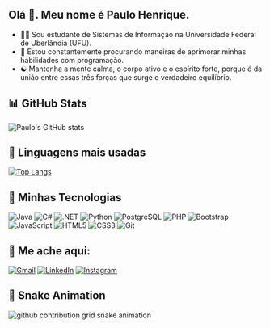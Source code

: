 ## Olá 👋. Meu nome é Paulo Henrique.



- 👨‍🎓 Sou estudante de Sistemas de Informação na Universidade Federal de Uberlândia (UFU).
- 🚀 Estou constantemente procurando maneiras de aprimorar minhas habilidades com programação.
- ☯️ Mantenha a mente calma, o corpo ativo e o espírito forte, porque é da união entre essas três forças que surge o verdadeiro equilíbrio.

## 📊 GitHub Stats

![Paulo's GitHub stats](https://github-readme-stats.vercel.app/api?username=prickz1&show_icons=true&theme=tokyonight)

## 🔧 Linguagens mais usadas

[![Top Langs](https://github-readme-stats.vercel.app/api/top-langs/?username=prickz1&layout=compact&theme=tokyonight)](https://github.com/anuraghazra/github-readme-stats)

## 🌟 Minhas Tecnologias
![Java](https://img.shields.io/badge/-Java-007396?logo=java&logoColor=white&style=for-the-badge)
![C#](https://img.shields.io/badge/-C%23-239120?logo=csharp&logoColor=white&style=for-the-badge)
![.NET](https://img.shields.io/badge/-.NET-512BD4?logo=dotnet&logoColor=white&style=for-the-badge)
![Python](https://img.shields.io/badge/-Python-3776AB?logo=python&logoColor=white&style=for-the-badge)
![PostgreSQL](https://img.shields.io/badge/-PostgreSQL-336791?logo=postgresql&logoColor=white&style=for-the-badge)
![PHP](https://img.shields.io/badge/-PHP-777BB4?logo=php&logoColor=white&style=for-the-badge)
![Bootstrap](https://img.shields.io/badge/-Bootstrap-7952B3?logo=bootstrap&logoColor=white&style=for-the-badge)
![JavaScript](https://img.shields.io/badge/-JavaScript-ffcd00?logo=javascript&logoColor=black&style=for-the-badge)
![HTML5](https://img.shields.io/badge/-HTML5-E34F26?logo=html5&logoColor=white&style=for-the-badge)
![CSS3](https://img.shields.io/badge/-CSS3-1572B6?logo=css3&logoColor=white&style=for-the-badge)
![Git](https://img.shields.io/badge/-Git-F05032?logo=git&logoColor=white&style=for-the-badge)



## 📱 Me ache aqui:

[![Gmail](https://img.shields.io/badge/Gmail-D14836?logo=gmail&logoColor=white&style=for-the-badge)](mailto:rick.ateixeira@hotmail.com)
[![LinkedIn](https://img.shields.io/badge/LinkedIn-0077B5?logo=linkedin&logoColor=white&style=for-the-badge)](https://www.linkedin.com/in/paulo-henrique-alves-teixeira-576369336/)
[![Instagram](https://img.shields.io/badge/Instagram-E4405F?logo=instagram&logoColor=white&style=for-the-badge)](https://www.instagram.com/p_rickz1/)


## 🐍 Snake Animation

<picture>
  <source media="(prefers-color-scheme: dark)" srcset="https://raw.githubusercontent.com/prickz1/prickz1/output/github-contribution-grid-snake-dark.svg">
  <source media="(prefers-color-scheme: light)" srcset="https://raw.githubusercontent.com/prickz1/prickz1/output/github-contribution-grid-snake.svg">
  <img alt="github contribution grid snake animation" src="https://raw.githubusercontent.com/prickz1/prickz1/output/github-contribution-grid-snake.svg">
</picture>
